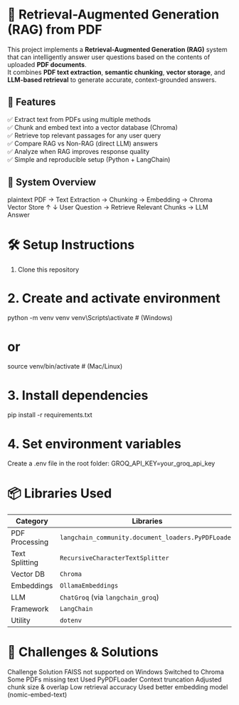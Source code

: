 # 🧠 Retrieval-Augmented Generation (RAG) from PDF

This project implements a **Retrieval-Augmented Generation (RAG)** system that can intelligently answer user questions based on the contents of uploaded **PDF documents**.  
It combines **PDF text extraction**, **semantic chunking**, **vector storage**, and **LLM-based retrieval** to generate accurate, context-grounded answers.


## 🚀 Features

✅ Extract text from PDFs using multiple methods  
✅ Chunk and embed text into a vector database (Chroma)  
✅ Retrieve top relevant passages for any user query  
✅ Compare RAG vs Non-RAG (direct LLM) answers  
✅ Analyze when RAG improves response quality  
✅ Simple and reproducible setup (Python + LangChain)

## 🧩 System Overview

plaintext
PDF → Text Extraction → Chunking → Embedding → Chroma Vector Store
        ↑                                         ↓
      User Question  →  Retrieve Relevant Chunks  →  LLM Answer


# 🛠️ Setup Instructions
1. Clone this repository

# 2. Create and activate environment

python -m venv venv
venv\Scripts\activate   # (Windows)
# or
source venv/bin/activate  # (Mac/Linux)

# 3. Install dependencies
pip install -r requirements.txt

# 4. Set environment variables

Create a .env file in the root folder:
GROQ_API_KEY=your_groq_api_key

# 📦 Libraries Used
| Category       | Libraries                                                                  |
| -------------- | -------------------------------------------------------------------------- |
| PDF Processing | `langchain_community.document_loaders.PyPDFLoader`                         |
| Text Splitting | `RecursiveCharacterTextSplitter`                                           |
| Vector DB      | `Chroma`                                                                   |
| Embeddings     | `OllamaEmbeddings`                                                         |
| LLM            | `ChatGroq` (via `langchain_groq`)                                          |
| Framework      | `LangChain`                                                                |
| Utility        | `dotenv`                                                                   |


# 🧰 Challenges & Solutions
Challenge	Solution
FAISS not supported on Windows	Switched to Chroma
Some PDFs missing text	Used  PyPDFLoader
Context truncation	Adjusted chunk size & overlap
Low retrieval accuracy	Used better embedding model (nomic-embed-text)
